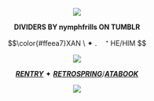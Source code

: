 <p align="center">
<img src="https://files.catbox.moe/f59m4r.png"/>
</p>
<div align="center">

  **DIVIDERS BY nymphfrills ON TUMBLR**
</p>

<p align="center">
  $$\color{#ffeea7}XAN \  ✦ . 　⁺ HE/HIM $$ 
</p>
<p align="center">
<img src="https://files.catbox.moe/gw8hdv.png"/>
</p>

<div align="center">

[***RENTRY***](https://rentry.co/weza)  ✦  [***RETROSPRING***](https://retrospring.net/@darkspace)/[***ATABOOK***](https://lullaby.atabook.org)
<p align="center">
<img src="https://files.catbox.moe/nh6mqo.png"/>
</p>

